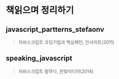 # 책읽으며 정리하기

## javascript_partterns_stefaonv
> 자바스크립트 코딩기법과 핵심패턴, 인사이트(2011)

## speaking_javascript
> 자바스크립트 말하다, 한빛미디어(2014)
